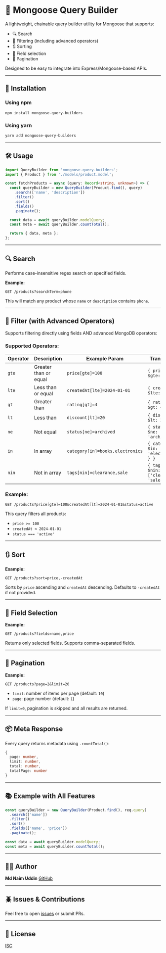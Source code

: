 # 📘 Mongoose Query Builder

A lightweight, chainable query builder utility for Mongoose that supports:

* 🔍 Search
* 🎯 Filtering (including advanced operators)
* 🔃 Sorting
* 🧪 Field selection
* 📄 Pagination

Designed to be easy to integrate into Express/Mongoose-based APIs.

---

## 🚀 Installation

### Using npm

```
npm install mongoose-query-builders
```

### Using yarn

```
yarn add mongoose-query-builders
```

---

## 🛠️ Usage

```ts
import QueryBuilder from 'mongoose-query-builders';
import { Product } from './models/product.model';

const fetchProducts = async (query: Record<string, unknown>) => {
  const queryBuilder = new QueryBuilder(Product.find(), query)
    .search(['name', 'description'])
    .filter()
    .sort()
    .fields()
    .paginate();

  const data = await queryBuilder.modelQuery;
  const meta = await queryBuilder.countTotal();

  return { data, meta };
};
```

---

## 🔍 Search

Performs case-insensitive regex search on specified fields.

**Example:**

```
GET /products?searchTerm=phone
```

This will match any product whose `name` or `description` contains `phone`.

---

## 🎯 Filter (with Advanced Operators)

Supports filtering directly using fields AND advanced MongoDB operators:

### Supported Operators:

| Operator | Description           | Example Param                    | Translates to                                     |
| -------- | --------------------- | -------------------------------- | ------------------------------------------------- |
| `gte`    | Greater than or equal | `price[gte]=100`                 | `{ price: { $gte: 100 } }`                        |
| `lte`    | Less than or equal    | `createdAt[lte]=2024-01-01`      | `{ createdAt: { $lte: ... } }`                    |
| `gt`     | Greater than          | `rating[gt]=4`                   | `{ rating: { $gt: 4 } }`                          |
| `lt`     | Less than             | `discount[lt]=20`                | `{ discount: { $lt: 20 } }`                       |
| `ne`     | Not equal             | `status[ne]=archived`            | `{ status: { $ne: 'archived' } }`                 |
| `in`     | In array              | `category[in]=books,electronics` | `{ category: { $in: ['books', 'electronics'] } }` |
| `nin`    | Not in array          | `tags[nin]=clearance,sale`       | `{ tags: { $nin: ['clearance', 'sale'] } }`       |

### Example:

```
GET /products?price[gte]=100&createdAt[lt]=2024-01-01&status=active
```

This query filters all products:

* `price >= 100`
* `createdAt < 2024-01-01`
* `status === 'active'`

---

## 🔃 Sort

**Example:**

```
GET /products?sort=price,-createdAt
```

Sorts by `price` ascending and `createdAt` descending.
Defaults to `-createdAt` if not provided.

---

## 🧪 Field Selection

**Example:**

```
GET /products?fields=name,price
```

Returns only selected fields. Supports comma-separated fields.

---

## 📄 Pagination

**Example:**

```
GET /products?page=2&limit=20
```

* `limit`: number of items per page (default: `10`)
* `page`: page number (default: `1`)

If `limit=0`, pagination is skipped and all results are returned.

---

## 📦 Meta Response

Every query returns metadata using `.countTotal()`:

```ts
{
  page: number,
  limit: number,
  total: number,
  totalPage: number
}
```

---

## 📚 Example with All Features

```ts
const queryBuilder = new QueryBuilder(Product.find(), req.query)
  .search(['name'])
  .filter()
  .sort()
  .fields(['name', 'price'])
  .paginate();

const data = await queryBuilder.modelQuery;
const meta = await queryBuilder.countTotal();
```

---

## 👨‍💻 Author

**Md Naim Uddin**
[GitHub](https://github.com/naimuddin94)

---

## 🪲 Issues & Contributions

Feel free to open [issues](https://github.com/naimuddin94/mongoose-query-builder/issues) or submit PRs.

---

## 🧾 License

[ISC](./LICENSE)
